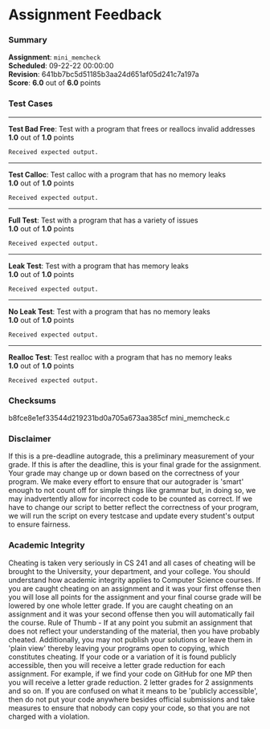 # Assignment Feedback

### Summary

**Assignment**: `mini_memcheck`  
**Scheduled**: 09-22-22 00:00:00  
**Revision**: 641bb7bc5d51185b3aa24d651af05d241c7a197a  
**Score**: **6.0** out of **6.0** points

### Test Cases
---

**Test Bad Free**: Test with a program that frees or reallocs invalid addresses  
**1.0** out of **1.0** points
```
Received expected output.
```
---

**Test Calloc**: Test calloc with a program that has no memory leaks  
**1.0** out of **1.0** points
```
Received expected output.
```
---

**Full Test**: Test with a program that has a variety of issues  
**1.0** out of **1.0** points
```
Received expected output.
```
---

**Leak Test**: Test with a program that has memory leaks  
**1.0** out of **1.0** points
```
Received expected output.
```
---

**No Leak Test**: Test with a program that has no memory leaks  
**1.0** out of **1.0** points
```
Received expected output.
```
---

**Realloc Test**: Test realloc with a program that has no memory leaks  
**1.0** out of **1.0** points
```
Received expected output.
```
### Checksums

b8fce8e1ef33544d219231bd0a705a673aa385cf mini_memcheck.c


### Disclaimer
If this is a pre-deadline autograde, this a preliminary measurement of your grade.
If this is after the deadline, this is your final grade for the assignment.
Your grade may change up or down based on the correctness of your program.
We make every effort to ensure that our autograder is 'smart' enough to not count off
for simple things like grammar but, in doing so, we may inadvertently allow for
incorrect code to be counted as correct.
If we have to change our script to better reflect the correctness of your program,
we will run the script on every testcase and update every student's output to ensure fairness.



### Academic Integrity
Cheating is taken very seriously in CS 241 and all cases of cheating will be brought to the University, your department, and your college.
You should understand how academic integrity applies to Computer Science courses.
If you are caught cheating on an assignment and it was your first offense then you will lose all points for the assignment and your final course
grade will be lowered by one whole letter grade. If you are caught cheating on an assignment and it was your second offense then you will automatically fail the course.
Rule of Thumb - If at any point you submit an assignment that does not reflect your understanding of the material, then you have probably cheated.
Additionally, you may not publish your solutions or leave them in 'plain view' thereby leaving your programs open to copying, which constitutes cheating.
If your code or a variation of it is found publicly accessible, then you will receive a letter grade reduction for each assignment.
For example, if we find your code on GitHub for one MP then you will receive a letter grade reduction. 2 letter grades for 2 assignments and so on.
If you are confused on what it means to be 'publicly accessible', then do not put your code anywhere besides official submissions and take measures
to ensure that nobody can copy your code, so that you are not charged with a violation.


